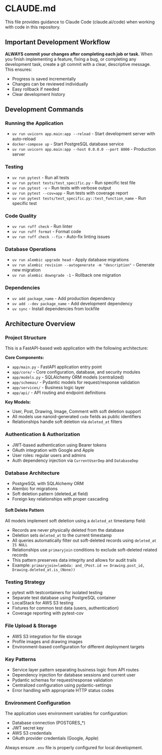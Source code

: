 # CLAUDE.md

This file provides guidance to Claude Code (claude.ai/code) when working with code in this repository.

## Important Development Workflow

**ALWAYS commit your changes after completing each job or task.** When you finish implementing a feature, fixing a bug, or completing any development task, create a git commit with a clear, descriptive message. This ensures:
- Progress is saved incrementally
- Changes can be reviewed individually
- Easy rollback if needed
- Clear development history

## Development Commands

### Running the Application
- `uv run uvicorn app.main:app --reload` - Start development server with auto-reload
- `docker-compose up` - Start PostgreSQL database service
- `uv run uvicorn app.main:app --host 0.0.0.0 --port 8000` - Production server

### Testing
- `uv run pytest` - Run all tests
- `uv run pytest tests/test_specific.py` - Run specific test file
- `uv run pytest -v` - Run tests with verbose output
- `uv run pytest --cov=app` - Run tests with coverage report
- `uv run pytest tests/test_specific.py::test_function_name` - Run specific test

### Code Quality
- `uv run ruff check` - Run linter
- `uv run ruff format` - Format code
- `uv run ruff check --fix` - Auto-fix linting issues

### Database Operations
- `uv run alembic upgrade head` - Apply database migrations
- `uv run alembic revision --autogenerate -m "description"` - Generate new migration
- `uv run alembic downgrade -1` - Rollback one migration

### Dependencies
- `uv add package_name` - Add production dependency
- `uv add --dev package_name` - Add development dependency
- `uv sync` - Install dependencies from lockfile

## Architecture Overview

### Project Structure
This is a FastAPI-based web application with the following architecture:

**Core Components:**
- `app/main.py` - FastAPI application entry point
- `app/core/` - Core configuration, database, and security modules
- `app/models.py` - SQLAlchemy ORM models (centralized)
- `app/schemas/` - Pydantic models for request/response validation
- `app/services/` - Business logic layer
- `app/api/` - API routing and endpoint definitions

**Key Models:**
- User, Post, Drawing, Image, Comment with soft deletion support
- All models use nanoid-generated `code` fields as public identifiers
- Relationships handle soft deletion via `deleted_at` filters

### Authentication & Authorization
- JWT-based authentication using Bearer tokens
- OAuth integration with Google and Apple
- User roles: regular users and admins
- Auth dependency injection via `CurrentUserDep` and `DatabaseDep`

### Database Architecture
- PostgreSQL with SQLAlchemy ORM
- Alembic for migrations
- Soft deletion pattern (deleted_at field)
- Foreign key relationships with proper cascading

#### Soft Delete Pattern
All models implement soft deletion using a `deleted_at` timestamp field:
- Records are never physically deleted from the database
- Deletion sets `deleted_at` to the current timestamp
- All queries automatically filter out soft-deleted records using `deleted_at IS NULL`
- Relationships use `primaryjoin` conditions to exclude soft-deleted related records
- This pattern preserves data integrity and allows for audit trails
- Example: `primaryjoin=lambda: and_(Post.id == Drawing.post_id, Drawing.deleted_at.is_(None))`

### Testing Strategy
- pytest with testcontainers for isolated testing
- Separate test database using PostgreSQL container
- LocalStack for AWS S3 testing
- Fixtures for common test data (users, authentication)
- Coverage reporting with pytest-cov

### File Upload & Storage
- AWS S3 integration for file storage
- Profile images and drawing images
- Environment-based configuration for different deployment targets

### Key Patterns
- Service layer pattern separating business logic from API routes
- Dependency injection for database sessions and current user
- Pydantic schemas for request/response validation
- Centralized configuration using pydantic-settings
- Error handling with appropriate HTTP status codes

### Environment Configuration
The application uses environment variables for configuration:
- Database connection (POSTGRES_*)
- JWT secret key
- AWS S3 credentials
- OAuth provider credentials (Google, Apple)

Always ensure `.env` file is properly configured for local development.
